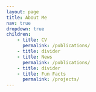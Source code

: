 ```yaml
---
layout: page
title: About Me
nav: true
dropdown: true
children: 
    - title: CV
      permalink: /publications/
    - title: divider
    - title: News
      permalink: /publications/
    - title: divider
    - title: Fun Facts
      permalink: /projects/
---
```

